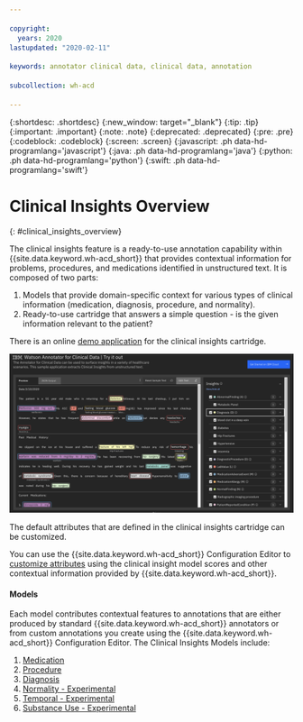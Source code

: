 ```yaml
---

copyright:
  years: 2020
lastupdated: "2020-02-11"

keywords: annotator clinical data, clinical data, annotation

subcollection: wh-acd

---
```


{:shortdesc: .shortdesc}
{:new_window: target="_blank"}
{:tip: .tip}
{:important: .important}
{:note: .note}
{:deprecated: .deprecated}
{:pre: .pre}
{:codeblock: .codeblock}
{:screen: .screen}
{:javascript: .ph data-hd-programlang='javascript'}
{:java: .ph data-hd-programlang='java'}
{:python: .ph data-hd-programlang='python'}
{:swift: .ph data-hd-programlang='swift'}

# Clinical Insights Overview
{: #clinical_insights_overview}

The clinical insights feature is a ready-to-use annotation capability within {{site.data.keyword.wh-acd_short}} that provides contextual information for problems, procedures, and medications identified in unstructured text.  It is composed of two parts:

1. Models that provide domain-specific context for various types of clinical information (medication, diagnosis, procedure, and normality).
2. Ready-to-use cartridge that answers a simple question - is the given information relevant to the patient?

There is an online [demo application](https://acd-try-it-out.mybluemix.net/preview) for the clinical insights cartridge.

![](images/demoApp.png)

The default attributes that are defined in the clinical insights cartridge can be customized.

You can use the {{site.data.keyword.wh-acd_short}} Configuration Editor to [customize attributes](/docs/wh-acd?topic=wh-acd-customizing#customizing) using the clinical insight model scores and other contextual information provided by {{site.data.keyword.wh-acd_short}}.

<h4>Models</h4>

Each model contributes contextual features to annotations that are either produced by standard {{site.data.keyword.wh-acd_short}} annotators or from custom annotations you create using the {{site.data.keyword.wh-acd_short}} Configuration Editor.  The Clinical Insights Models include:

1. [Medication](/docs/wh-acd?topic=wh-acd-clinical_insights_medication#clinical_insights_medication)
2. [Procedure](/docs/wh-acd?topic=wh-acd-clinical_insights_procedure#clinical_insights_procedure)
3. [Diagnosis](/docs/wh-acd?topic=wh-acd-clinical_insights_diagnosis#clinical_insights_diagnosis)
4. [Normality - Experimental](/docs/wh-acd?topic=wh-acd-clinical_insights_normality#clinical_insights_normality)
5. [Temporal - Experimental](/docs/wh-acd?topic=wh-acd-temporal_overview#temporal_overview)
6. [Substance Use - Experimental](/docs/wh-acd?topic=wh-acd-substance_use_overview#substance_use_overview)
